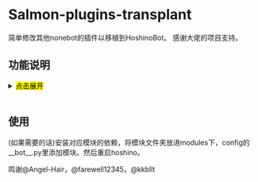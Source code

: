 # Salmon-plugins-transplant

简单修改其他nonebot的插件以移植到HoshinoBot。
感谢大佬的项目支持。

## 功能说明

<details>
<summary><mark> 点击展开</mark></summary>

### 人工智障

重构了之前改过的垃圾废案。支持群聊自定义修改回复概率，优化了之前100%插嘴的问题。需要申请并填入腾讯AI应用的id和key

### 老婆生成器

整活插件。发送老婆帮助可以查看相关指令。

（不是很阳间的功能，默认关闭需要启用服务，使用前请三思）。

启用模块前请修改hoshino的chat.py里“老婆”的指令回复以解除冲突（当然改这玩意的__init__.py也可以）

### 搜图

整合了 SauceNAO 和 ascii2d 的识图插件。可以自行修改超时时间、返回数量等。需要填入SauceNAO的APIkey。安装依赖kth_timeoutdecorator

### steam促销查询/免费游戏领取

steam或其他平台游戏促销/喜加一的查询插件。需要安装依赖nest_asyncio

### 日语词典

日语词典查询插件。需要安装依赖kth_timeoutdecorator

### 知乎日报

知乎热搜查询插件。

### 天气查询

查询城市的一周天气预报。需要安装依赖jieba

### 迫害龙王

一个迫害龙王插件。需要在res包的img下新建文件夹longwang，把龙王表情包丢进去

### Arcaea查询

关于音游Arcaea的相关查询。发送arc帮助可以查看相关指令。需要安装依赖demjson、websocket-client和Brotli，且将txt文件放到hoshino运行目录

</details>
<br>

## 使用

(如果需要的话)安装对应模块的依赖，将模块文件夹放进modules下，config的__bot__.py里添加模块。然后重启hoshino。

鸣谢@Angel-Hair，@farewell12345，@kkbllt
